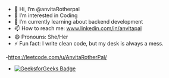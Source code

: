 - 👋 Hi, I’m @anvitaRotherpal
- 👀 I’m interested in Coding
- 🌱 I’m currently learning about backend development
- 📫 How to reach me: www.linkedin.com/in/anvitapal
- 😄 Pronouns: She/Her
- ⚡ Fun fact: I write clean code, but my desk is always a mess.

-https://leetcode.com/u/AnvitaRotherPal/
- [![GeeksforGeeks Badge](https://img.shields.io/badge/GeeksforGeeks-0f9d58?logo=geeksforgeeks&logoColor=white)](https://auth.geeksforgeeks.org/user/anvitarpalp8dg/)

<!---
anvitaRotherpal/anvitaRotherpal is a ✨ special ✨ repository because its `README.md` (this file) appears on your GitHub profile.
You can click the Preview link to take a look at your changes.
--->
